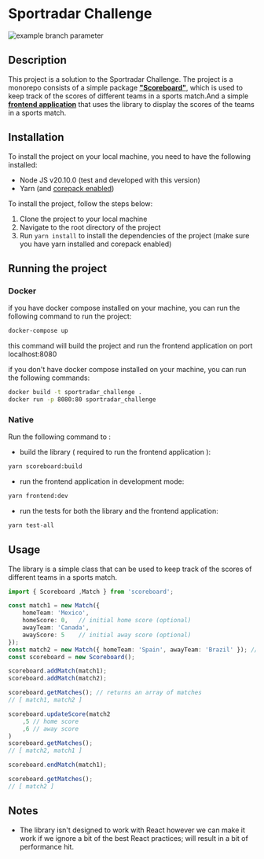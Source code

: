 # Sportradar Challenge
![example branch parameter](https://github.com/wael-jaber/sportradar_challenge/actions/workflows/ci.yaml/badge.svg?branch=main)

## Description
This project is a solution to the Sportradar Challenge. The project is a monorepo consists of a simple package 
[**"Scoreboard"**](./packages/scoreboard/README.md), which is used to keep track of the scores of different teams in a sports match.And
a simple [**frontend application**](./apps/react-demo/README.md) that uses the library to display the scores of the teams in a sports match.

## Installation
To install the project on your local machine, you need to have the following installed:
- Node JS v20.10.0 (test and developed with this version)
- Yarn (and [corepack enabled](https://yarnpkg.com/corepack))

To install the project, follow the steps below:
1. Clone the project to your local machine
2. Navigate to the root directory of the project
3. Run `yarn install` to install the dependencies of the project (make sure you have yarn installed and corepack enabled)

## Running the project

### Docker
if you have docker compose installed on your machine, you can run the following command to run the project:

```bash
docker-compose up
```

this command will build the project and run the frontend application on port localhost:8080

if you don't have docker compose installed on your machine, you can run the following commands:

```bash
docker build -t sportradar_challenge .
docker run -p 8080:80 sportradar_challenge
```

### Native

Run the following command to :

- build the library ( required to run the frontend application ):
```bash
yarn scoreboard:build
```
- run the frontend application in development mode:
```bash
yarn frontend:dev
```
- run the tests for both the library and the frontend application:
```bash
yarn test-all
```

## Usage
The library is a simple class that can be used to keep track of the scores of different teams in a sports match.

```typescript
import { Scoreboard ,Match } from 'scoreboard';

const match1 = new Match({
    homeTeam: 'Mexico',
    homeScore: 0,   // initial home score (optional)
    awayTeam: 'Canada',
    awayScore: 5    // initial away score (optional) 
});
const match2 = new Match({ homeTeam: 'Spain', awayTeam: 'Brazil' }); // initial scores are 0
const scoreboard = new Scoreboard();

scoreboard.addMatch(match1);
scoreboard.addMatch(match2);

scoreboard.getMatches(); // returns an array of matches
// [ match1, match2 ]

scoreboard.updateScore(match2
    ,5 // home score
    ,6 // away score
)
scoreboard.getMatches(); 
// [ match2, match1 ]

scoreboard.endMatch(match1);

scoreboard.getMatches();
// [ match2 ]
```

## Notes
- The library isn't designed to work with React however we can make it work if we ignore a bit of the best React practices; will result in a bit of performance hit.



